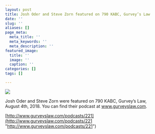 ```yaml
---
layout: post
title: Josh Oder and Steve Zorn featured on 790 KABC, Gurvey’s Law
date: ''
slug: ''
aliases: []
page_meta:
  meta_title: ''
  meta_keywords: ''
  meta_description: ''
featured_image:
  title: ''
  image: ''
  caption: ''
categories: []
tags: []

---
```


![](https://res.cloudinary.com/oderllc/image/upload/v1554780545/Podcast2.jpg)

Josh Oder and Steve Zorn were featured on 790 KABC, Gurvey’s Law, August 4th, 2018. You can find their podcast at www.gurveyslaw.com.

[http://www.gurveyslaw.com/podcasts/221](http://www.gurveyslaw.com/podcasts/221 "http://www.gurveyslaw.com/podcasts/221")